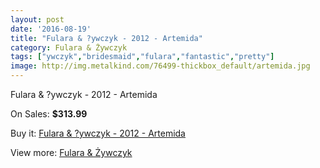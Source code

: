 ```yaml
---
layout: post
date: '2016-08-19'
title: "Fulara & ?ywczyk - 2012 - Artemida"
category: Fulara & Żywczyk
tags: ["ywczyk","bridesmaid","fulara","fantastic","pretty"]
image: http://img.metalkind.com/76499-thickbox_default/artemida.jpg
---
```

Fulara & ?ywczyk - 2012 - Artemida

On Sales: **$313.99**
<a href="https://www.metalkind.com/en/fulara-ywczyk/3917-artemida.html"><amp-img layout="responsive" width="600" height="600" src="//img.metalkind.com/76499-thickbox_default/artemida.jpg" alt="Fulara & ?ywczyk - 2012 - Artemida 0" /></a>
<a href="https://www.metalkind.com/en/fulara-ywczyk/3917-artemida.html"><amp-img layout="responsive" width="600" height="600" src="//img.metalkind.com/76500-thickbox_default/artemida.jpg" alt="Fulara & ?ywczyk - 2012 - Artemida 1" /></a>
<a href="https://www.metalkind.com/en/fulara-ywczyk/3917-artemida.html"><amp-img layout="responsive" width="600" height="600" src="//img.metalkind.com/76501-thickbox_default/artemida.jpg" alt="Fulara & ?ywczyk - 2012 - Artemida 2" /></a>
<a href="https://www.metalkind.com/en/fulara-ywczyk/3917-artemida.html"><amp-img layout="responsive" width="600" height="600" src="//img.metalkind.com/76502-thickbox_default/artemida.jpg" alt="Fulara & ?ywczyk - 2012 - Artemida 3" /></a>
<a href="https://www.metalkind.com/en/fulara-ywczyk/3917-artemida.html"><amp-img layout="responsive" width="600" height="600" src="//img.metalkind.com/76503-thickbox_default/artemida.jpg" alt="Fulara & ?ywczyk - 2012 - Artemida 4" /></a>

Buy it: [Fulara & ?ywczyk - 2012 - Artemida](https://www.metalkind.com/en/fulara-ywczyk/3917-artemida.html "Fulara & ?ywczyk - 2012 - Artemida")

View more: [Fulara & Żywczyk](https://www.metalkind.com/en/50-fulara--ywczyk "Fulara & Żywczyk")